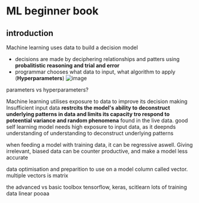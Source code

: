 # ML beginner book
## introduction
Machine learning uses data to build a decision model
- decisions are made by deciphering relationships and patters using **probalitistic reasoning and trial and error**
- programmar chooses what data to input, what algorithm to apply (**Hyperparameters**)
![image](https://github.com/Swiftal13/Machine-Learning/assets/76588047/39d4869a-4819-4e9f-9144-9eda64dbb426)

parameters vs hyperparameters?

Machine learning utilises exposure to data to improve its decision making
Insufficient input data **restrcits the model's ability to deconstruct underlying patterns in data and limits its capacity tro respond to poteential variance and random phenomena** found in the live data.
good self learning model needs high exposure to input data, as it deepnds understanding of understanding to deconstruct underlying patterns

when feeding a model with training data, it can be regressive aswell. Giving irrelevant, biased data can be counter productive, and make a model less accurate

data optimisation and preparition to use on a model
column called vector. multiple vectors is matrix

the advanced vs basic toolbox
tensorflow, keras, scitlearn
lots of training data
linear pooaa
